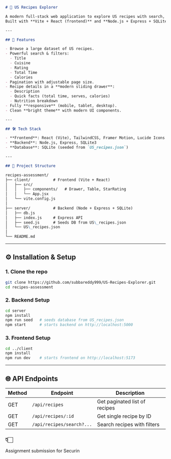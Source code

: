 ```markdown
# 🍴 US Recipes Explorer

A modern full-stack web application to explore US recipes with search, filters, pagination, and detailed nutritional information.
Built with **Vite + React (frontend)** and **Node.js + Express + SQLite (backend)**.

---

## 🚀 Features

- Browse a large dataset of US recipes.
- Powerful search & filters:
  - Title
  - Cuisine
  - Rating
  - Total Time
  - Calories
- Pagination with adjustable page size.
- Recipe details in a **modern sliding drawer**:
  - Description
  - Quick facts (total time, serves, calories)
  - Nutrition breakdown
- Fully **responsive** (mobile, tablet, desktop).
- Clean **bright theme** with modern UI components.

---

## 🛠️ Tech Stack

- **Frontend**: React (Vite), TailwindCSS, Framer Motion, Lucide Icons
- **Backend**: Node.js, Express, SQLite3
- **Database**: SQLite (seeded from `US_recipes.json`)

---

## 📂 Project Structure

recipes-assessment/
├── client/          # Frontend (Vite + React)
│   ├── src/
│   │   ├── components/   # Drawer, Table, StarRating
│   │   └── App.jsx
│   └── vite.config.js
│
├── server/          # Backend (Node + Express + SQLite)
│   ├── db.js
│   ├── index.js     # Express API
│   ├── seed.js      # Seeds DB from US\_recipes.json
│   └── US\_recipes.json
│
└── README.md

````

---

## ⚙️ Installation & Setup

### 1. Clone the repo
```bash
git clone https://github.com/subbareddy999/US-Recipes-Explorer.git
cd recipes-assessment
````

### 2. Backend Setup

```bash
cd server
npm install
npm run seed   # seeds database from US_recipes.json
npm start      # starts backend on http://localhost:5000
```

### 3. Frontend Setup

```bash
cd ../client
npm install
npm run dev    # starts frontend on http://localhost:5173
```

---

## 🌐 API Endpoints

| Method | Endpoint                  | Description                   |
| ------ | ------------------------- | ----------------------------- |
| GET    | `/api/recipes`            | Get paginated list of recipes |
| GET    | `/api/recipes/:id`        | Get single recipe by ID       |
| GET    | `/api/recipes/search?...` | Search recipes with filters   |

### 👇🏻

Assignment submission for Securin
